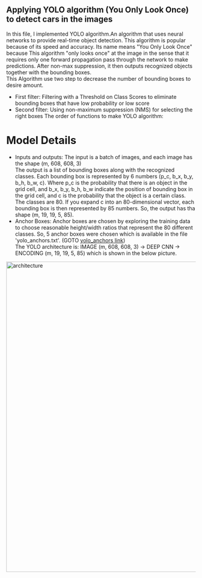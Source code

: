 ## Applying YOLO algorithm (You Only Look Once) to detect cars in the images<br />

In this file, I implemented YOLO algorithm.An algorithm that uses neural networks to provide real-time object detection. This algorithm is popular because of its speed and accuracy. Its name means "You Only Look Once" because This algorithm "only looks once" at the image in the sense that it requires only one forward propagation pass through the network to make predictions. After non-max suppression, it then outputs recognized objects together with the bounding boxes.<br /> This Algorithm use two step to decrease the number of bounding boxes to desire amount.<br />
* First filter: Filtering with a Threshold on Class Scores to eliminate bounding boxes that have low probability or low score 
* Second filter: Using non-maximum suppression (NMS) for selecting the right boxes
The order of functions to make YOLO algorithm:<br />
 # Model Details<br />
* Inputs and outputs: 
The input is a batch of images, and each image has the shape (m, 608, 608, 3)<br />
The output is a list of bounding boxes along with the recognized classes. Each bounding box is represented by 6 numbers (p_c, b_x, b_y, b_h, b_w, c). Where p_c is the probability that there is an object in the grid cell, and b_x, b_y, b_h, b_w indicate the position of bounding box in the grid cell, and c is the probability that the object is a certain class. The classes are 80. If you expand c into an 80-dimensional vector, each bounding box is then represented by 85 numbers. So, the output has tha shape (m, 19, 19, 5, 85).<br />
* Anchor Boxes:
Anchor boxes are chosen by exploring the training data to choose reasonable height/width ratios that represent the 80 different classes. So, 5 anchor boxes were chosen which is available in the file 'yolo_anchors.txt'. (GOTO [yolo_anchors link](https://github.com/Afsaneh-Karami/Neural-Networks-and-Deep-Learning/tree/main/Car%20detection%20with%20YOLO%20%20algorithm/Datasets)) <br />
The YOLO architecture is: IMAGE (m, 608, 608, 3) -> DEEP CNN -> ENCODING (m, 19, 19, 5, 85) which is shown in the below picture.<br />
<img width="824" alt="architecture" src="https://user-images.githubusercontent.com/78735911/161499356-09d1105d-0678-4b80-b05d-1983ef40e8aa.png">






